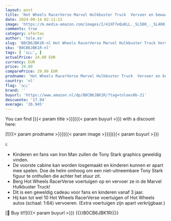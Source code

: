 ```yaml
---
layout: post
title: 'Hot Wheels RacerVerse Marvel Hulkbuster Truck  Vervoer en bewaar tot wel 10 speelgoedwagens  Cabine kan worden losgekoppeld  met helm die omhoog kan en niet-uitneembare figuur  HRY02'
date: 2024-09-14 02:11:13
image: 'https://m.media-amazon.com/images/I/41XF7eQuKLL._SL500_._SL400_.jpg'
comments: true
category: ofertas
author: 'tole.es'
slug: 'B0CB6JBK1R-nl Hot Wheels RacerVerse Marvel Hulkbuster Truck Vervoer en...'
sku: 'B0CB6JBK1R-nl'
tags: [ '🇳🇱', ]
actualPrice: 24.88 EUR
currency: EUR
price: 24.88
comparePrice: 29.99 EUR
prodname: 'Hot Wheels RacerVerse Marvel Hulkbuster Truck  Vervoer en bewaar tot wel 10 speelgoedwagens  Cabine kan worden losgekoppeld  met helm die omhoog kan en niet-uitneembare figuur  HRY02'
country: 'nl'
flag: '🇳🇱'
brand: ''
buyurl: 'https://www.amazon.nl/dp/B0CB6JBK1R/?tag=tolees0b-21'
descuento: '17.04'
average: '26.945'
---
```


You can find [{{< param title >}}]({{< param buyurl >}}) with a discount here:

[![{{< param prodname >}}]({{< param image >}})]({{< param buyurl >}})

ℹ️:

- Kinderen en fans van Iron Man zullen de Tony Stark graphics geweldig vinden.
- De voorste cabine kan worden losgemaakt en kinderen kunnen er apart mee spelen. Doe de helm omhoog om een niet-uitneembare Tony Stark figuur te onthullen die achter het stuur zit.
- Berg Hot Wheels RacerVerse voertuigen op en vervoer ze in de Marvel Hulkbuster Truck!
- Dit is een geweldig cadeau voor fans en kinderen vanaf 3 jaar.
- Hij kan tot wel 10 Hot Wheels RacerVerse voertuigen of Hot Wheels autos (schaal: 1:64) vervoeren. (Extra voertuigen zijn apart verkrijgbaar.)

[🛒 Buy it!!]({{< param buyurl >}})
{{<world>}}B0CB6JBK1R{{</world>}}
